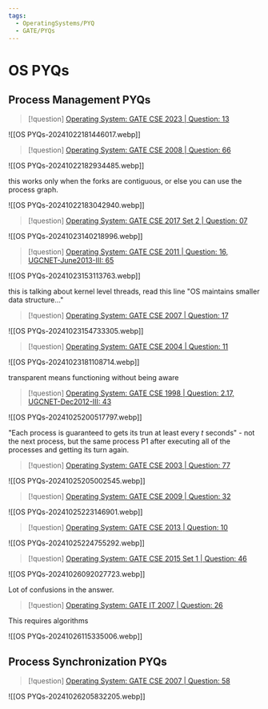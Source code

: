 ```yaml
---
tags:
  - OperatingSystems/PYQ
  - GATE/PYQs
---
```


# OS PYQs

## Process Management PYQs


> [!question] 
> [Operating System: GATE CSE 2023 | Question: 13](https://gateoverflow.in/399299/gate-cse-2023-question-13)

![[OS PYQs-20241022181446017.webp]]


> [!question] 
> [Operating System: GATE CSE 2008 | Question: 66](https://gateoverflow.in/489/gate-cse-2008-question-66)

![[OS PYQs-20241022182934485.webp]]

this works only when the forks are contiguous, or else you can use the process graph.


![[OS PYQs-20241022183042940.webp]]



> [!question] 
> [Operating System: GATE CSE 2017 Set 2 | Question: 07](https://gateoverflow.in/118240/gate-cse-2017-set-2-question-07)

![[OS PYQs-20241023140218996.webp]]



> [!question] 
> [Operating System: GATE CSE 2011 | Question: 16, UGCNET-June2013-III: 65](https://gateoverflow.in/2118/gate-cse-2011-question-16-ugcnet-june2013-iii-65)

![[OS PYQs-20241023153113763.webp]]


this is talking about kernel level threads, read this line "OS maintains smaller data structure..."



> [!question] 
> [Operating System: GATE CSE 2007 | Question: 17](https://gateoverflow.in/1215/gate-cse-2007-question-17)

![[OS PYQs-20241023154733305.webp]]


> [!question] 
> [Operating System: GATE CSE 2004 | Question: 11](https://gateoverflow.in/1008/gate-cse-2004-question-11)

![[OS PYQs-20241023181108714.webp]]


transparent means functioning without being aware



> [!question] 
> [Operating System: GATE CSE 1998 | Question: 2.17, UGCNET-Dec2012-III: 43](https://gateoverflow.in/1690/gate-cse-1998-question-2-17-ugcnet-dec2012-iii-43)

![[OS PYQs-20241025200517797.webp]]




"Each process is guaranteed to gets its trun at least every $t$ seconds" - not the next process, but the same process P1 after executing all of the processes and getting its turn again.


> [!question] 
> [Operating System: GATE CSE 2003 | Question: 77](https://gateoverflow.in/963/gate-cse-2003-question-77)

![[OS PYQs-20241025205002545.webp]]



> [!question] 
> [Operating System: GATE CSE 2009 | Question: 32](https://gateoverflow.in/1318/gate-cse-2009-question-32)

![[OS PYQs-20241025223146901.webp]]



> [!question] 
> [Operating System: GATE CSE 2013 | Question: 10](https://gateoverflow.in/1419/gate-cse-2013-question-10)

![[OS PYQs-20241025224755292.webp]]




> [!question] 
> [Operating System: GATE CSE 2015 Set 1 | Question: 46](https://gateoverflow.in/8330/gate-cse-2015-set-1-question-46)

![[OS PYQs-20241026092027723.webp]]


Lot of confusions in the answer. 


> [!question] 
> [Operating System: GATE IT 2007 | Question: 26](https://gateoverflow.in/3459/gate-it-2007-question-26)

This requires algorithms

![[OS PYQs-20241026115335006.webp]]

## Process Synchronization PYQs


> [!question] 
> [Operating System: GATE CSE 2007 | Question: 58](https://gateoverflow.in/1256/gate-cse-2007-question-58)

![[OS PYQs-20241026205832205.webp]]








